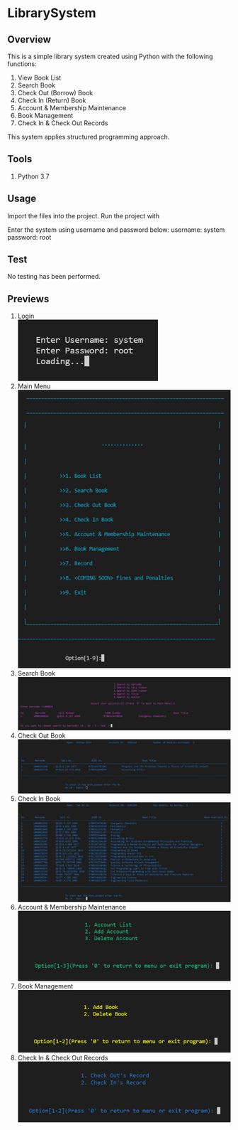 # LibrarySystem

## Overview
This is a simple library system created using Python with the following functions:
1. View Book List
2. Search Book
3. Check Out (Borrow) Book
4. Check In (Return) Book
5. Account & Membership Maintenance
6. Book Management
7. Check In & Check Out Records

This system applies structured programming approach.

## Tools
1. Python 3.7

## Usage
Import the files into the project.
Run the project with 

Enter the system using username and password below:
username: system
password: root

## Test
No testing has been performed.

## Previews
1. Login <br> <img src="previews/Login.png">
2. Main Menu <br> <img src="previews/MainMenu.png">
3. Search Book <br> <img src="previews/SearchBook.png">
4. Check Out Book <br> <img src="previews/CheckIn.png">
5. Check In Book <br> <img src="previews/CheckOut.png">
6. Account & Membership Maintenance <br> <img src="previews/AccountMembershipMaintenance.png">
7. Book Management <br> <img src="previews/BookManagement.png">
8. Check In & Check Out Records <br> <img src="previews/CheckInOutRecord.png">
